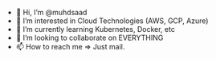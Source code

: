 - 👋 Hi, I’m @muhdsaad
- 👀 I’m interested in Cloud Technologies (AWS, GCP, Azure)
- 🌱 I’m currently learning Kubernetes, Docker, etc
- 💞️ I’m looking to collaborate on EVERYTHING
- 📫 How to reach me => Just mail.

<!---
muhdsaad/muhdsaad is a ✨ special ✨ repository because its `README.md` (this file) appears on your GitHub profile.
You can click the Preview link to take a look at your changes.
--->
